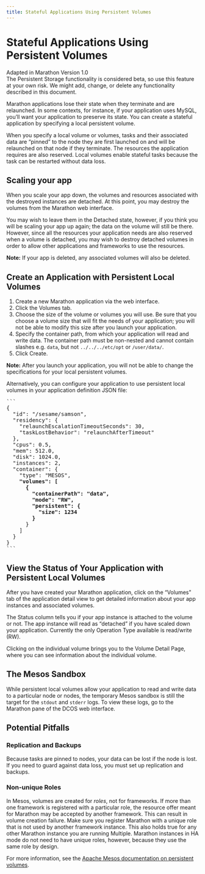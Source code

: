 ```yaml
---
title: Stateful Applications Using Persistent Volumes
---
```


# Stateful Applications Using Persistent Volumes

<div class="alert alert-danger" role="alert">
  <span class="glyphicon glyphicon-exclamation-sign" aria-hidden="true"></span> Adapted in Marathon Version 1.0 <br/>
  The Persistent Storage functionality is considered beta, so use this feature at your own risk. We might add, change, or delete any functionality described in this document.
</div>

Marathon applications lose their state when they terminate and are relaunched. In some contexts, for instance, if your application uses MySQL, you’ll want your application to preserve its state. You can create a stateful application by specifying a local persistent volume.

When you specify a local volume or volumes, tasks and their associated data are “pinned” to the node they are first launched on and will be relaunched on that node if they terminate. The resources the application requires are also reserved. Local volumes enable stateful tasks because the task can be restarted without data loss.

## Scaling your app

When you scale your app down, the volumes and resources associated with the destroyed instances are detached. At this point, you may destroy the volumes from the Marathon web interface.

You may wish to leave them in the Detached state, however, if you think you will be scaling your app up again; the data on the volume will still be there. However, since all the resources your application needs are also reserved when a volume is detached, you may wish to destroy detached volumes in order to allow other applications and frameworks to use the resources.

**Note:** If your app is deleted, any associated volumes will also be deleted.

## Create an Application with Persistent Local Volumes

1. Create a new Marathon application via the web interface.
1. Click the Volumes tab.
1. Choose the size of the volume or volumes you will use. Be sure that you choose a volume size that will fit the needs of your application; you will not be able to modify this size after you launch your application.
1. Specify the container path, from which your application will read and write data. The container path must be non-nested and cannot contain slashes e.g. `data`, but not  `../../../etc/opt` or `/user/data/`.
1. Click Create.

**Note:** After you launch your application, you will not be able to change the specifications for your local persistent volumes.

Alternatively, you can configure your application to use persistent local volumes in your application definition JSON file:

<pre>
```
{
  "id": "/sesame/samson",
  "residency": {
    "relaunchEscalationTimeoutSeconds": 30,
    "taskLostBehavior": "relaunchAfterTimeout"
  },
  "cpus": 0.5,
  "mem": 512.0,
  "disk": 1024.0,
  "instances": 2,
  "container": {
    "type": "MESOS",
    <b>"volumes": [
      {
        "containerPath": "data",
        "mode": "RW",
        "persistent": {
          "size": 1234
        } </b>
      }
    ]
  }
}
```
</pre>

## View the Status of Your Application with Persistent Local Volumes

After you have created your Marathon application, click on the “Volumes” tab of the application detail view to get detailed information about your app instances and associated volumes.

The Status column tells you if your app instance is attached to the volume or not. The app instance will read as “detached” if you have scaled down your application. Currently the only Operation Type available is read/write (RW).

Clicking on the individual volume brings you to the Volume Detail Page, where you can see information about the individual volume.

## The Mesos Sandbox

While persistent local volumes allow your application to read and write data to a particular node or nodes, the temporary Mesos sandbox is still the target for the `stdout` and `stderr` logs. To view these logs, go to the Marathon pane of the DCOS web interface.

## Potential Pitfalls

### Replication and Backups

Because tasks are pinned to nodes, your data can be lost if the node is lost. If you need to guard against data loss, you must set up replication and backups. 

### Non-unique Roles

In Mesos, volumes are created for *roles*, not for frameworks. If more than one framework is registered with a particular role, the resource offer meant for Marathon may be accepted by another framework. This can result in volume creation failure. Make sure you register Marathon with a unique role that is not used by another framework instance. This also holds true for any other Marathon instance you are running Multiple. Marathon instances in HA mode do not need to have unique roles, however, because they use the same role by design.

For more information, see the [Apache Mesos documentation on persistent volumes](http://mesos.apache.org/documentation/latest/persistent-volume/).
